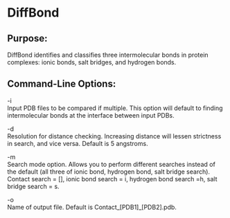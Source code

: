 # DiffBond
## Purpose:
DiffBond identifies and classifies three intermolecular bonds in protein complexes: ionic bonds, salt bridges, and hydrogen bonds. 

## Command-Line Options:

-i \
 Input PDB files to be compared if multiple. This option will default to finding intermolecular bonds at the interface between input PDBs.

-d \
Resolution for distance checking. Increasing distance will lessen strictness in search, and vice versa. Default is 5 angstroms.

-m \
Search mode option. Allows you to perform different searches instead of the default (all three of ionic bond, hydrogen bond, salt bridge search). Contact search = [], ionic bond search = i, hydrogen bond search =h, salt bridge search = s.

-o \
Name of output file. Default is Contact_[PDB1]_[PDB2].pdb.
